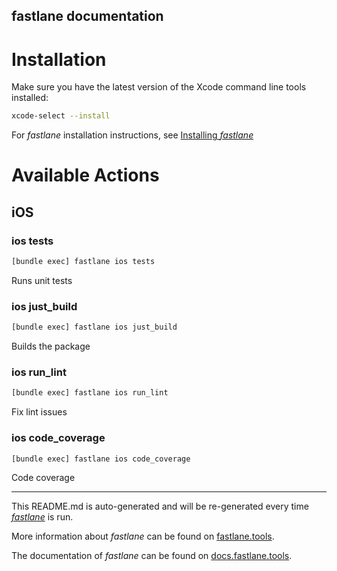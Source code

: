 fastlane documentation
----

# Installation

Make sure you have the latest version of the Xcode command line tools installed:

```sh
xcode-select --install
```

For _fastlane_ installation instructions, see [Installing _fastlane_](https://docs.fastlane.tools/#installing-fastlane)

# Available Actions

## iOS

### ios tests

```sh
[bundle exec] fastlane ios tests
```

Runs unit tests

### ios just_build

```sh
[bundle exec] fastlane ios just_build
```

Builds the package

### ios run_lint

```sh
[bundle exec] fastlane ios run_lint
```

Fix lint issues

### ios code_coverage

```sh
[bundle exec] fastlane ios code_coverage
```

Code coverage

----

This README.md is auto-generated and will be re-generated every time [_fastlane_](https://fastlane.tools) is run.

More information about _fastlane_ can be found on [fastlane.tools](https://fastlane.tools).

The documentation of _fastlane_ can be found on [docs.fastlane.tools](https://docs.fastlane.tools).
